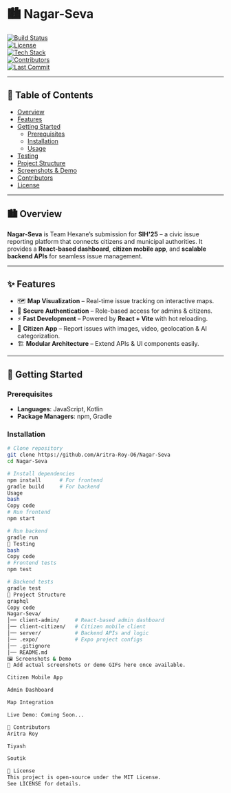 # 🏙️ Nagar-Seva

[![Build Status](https://img.shields.io/badge/build-passing-brightgreen)]()  
[![License](https://img.shields.io/badge/license-MIT-blue)]()  
[![Tech Stack](https://img.shields.io/badge/stack-React%20%7C%20Kotlin%20%7C%20Node.js-orange)]()  
[![Contributors](https://img.shields.io/github/contributors/Aritra-Roy-O6/Nagar-Seva)]()  
[![Last Commit](https://img.shields.io/github/last-commit/Aritra-Roy-O6/Nagar-Seva)]()  

---

## 📑 Table of Contents
- [Overview](#overview)
- [Features](#features)
- [Getting Started](#getting-started)
  - [Prerequisites](#prerequisites)
  - [Installation](#installation)
  - [Usage](#usage)
- [Testing](#testing)
- [Project Structure](#project-structure)
- [Screenshots & Demo](#screenshots--demo)
- [Contributors](#contributors)
- [License](#license)

---

## 🏙️ Overview
**Nagar-Seva** is Team Hexane’s submission for **SIH'25** – a civic issue reporting platform that connects citizens and municipal authorities. It provides a **React-based dashboard**, **citizen mobile app**, and **scalable backend APIs** for seamless issue management.  

---

## ✨ Features
- 🗺️ **Map Visualization** – Real-time issue tracking on interactive maps.  
- 🔐 **Secure Authentication** – Role-based access for admins & citizens.  
- ⚡ **Fast Development** – Powered by **React + Vite** with hot reloading.  
- 📱 **Citizen App** – Report issues with images, video, geolocation & AI categorization.  
- 🏗️ **Modular Architecture** – Extend APIs & UI components easily.  

---

## 🚀 Getting Started

### Prerequisites
- **Languages**: JavaScript, Kotlin  
- **Package Managers**: npm, Gradle  

### Installation
```bash
# Clone repository
git clone https://github.com/Aritra-Roy-O6/Nagar-Seva
cd Nagar-Seva

# Install dependencies
npm install      # For frontend
gradle build     # For backend
Usage
bash
Copy code
# Run frontend
npm start

# Run backend
gradle run
🧪 Testing
bash
Copy code
# Frontend tests
npm test

# Backend tests
gradle test
📂 Project Structure
graphql
Copy code
Nagar-Seva/
│── client-admin/     # React-based admin dashboard
│── client-citizen/   # Citizen mobile client
│── server/           # Backend APIs and logic
│── .expo/            # Expo project configs
│── .gitignore
│── README.md
🖼️ Screenshots & Demo
📌 Add actual screenshots or demo GIFs here once available.

Citizen Mobile App

Admin Dashboard

Map Integration

Live Demo: Coming Soon...

👥 Contributors
Aritra Roy

Tiyash

Soutik

📜 License
This project is open-source under the MIT License.
See LICENSE for details.
